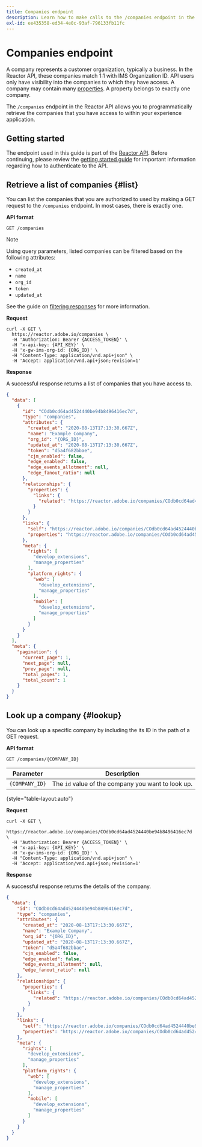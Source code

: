```yaml
---
title: Companies endpoint
description: Learn how to make calls to the /companies endpoint in the Reactor API.
exl-id: ee435358-ed34-4e0c-93af-796133fb11fc
---
```

# Companies endpoint

A company represents a customer organization, typically a business. In the Reactor API, these companies match 1:1 with IMS Organization ID. API users only have visibility into the companies to which they have access. A company may contain many [properties](./properties.md). A property belongs to exactly one company.

The `/companies` endpoint in the Reactor API allows you to programmatically retrieve the companies that you have access to within your experience application.

## Getting started

The endpoint used in this guide is part of the [Reactor API](https://www.adobe.io/experience-platform-apis/references/reactor/). Before continuing, please review the [getting started guide](../getting-started.md) for important information regarding how to authenticate to the API.

## Retrieve a list of companies {#list}

You can list the companies that you are authorized to used by making a GET request to the `/companies` endpoint. In most cases, there is exactly one.

**API format**

```http
GET /companies
```

>[!NOTE]
>
>Using query parameters, listed companies can be filtered based on the following attributes:<ul><li>`created_at`</li><li>`name`</li><li>`org_id`</li><li>`token`</li><li>`updated_at`</li></ul>See the guide on [filtering responses](../guides/filtering.md) for more information.

**Request**

```shell
curl -X GET \
  https://reactor.adobe.io/companies \
  -H 'Authorization: Bearer {ACCESS_TOKEN}' \
  -H 'x-api-key: {API_KEY}' \
  -H 'x-gw-ims-org-id: {ORG_ID}' \
  -H "Content-Type: application/vnd.api+json" \
  -H 'Accept: application/vnd.api+json;revision=1'
```

**Response**

A successful response returns a list of companies that you have access to.

```json
{
  "data": [
    {
      "id": "COdb0cd64ad4524440be94b8496416ec7d",
      "type": "companies",
      "attributes": {
        "created_at": "2020-08-13T17:13:30.667Z",
        "name": "Example Company",
        "org_id": "{ORG_ID}",
        "updated_at": "2020-08-13T17:13:30.667Z",
        "token": "d5a4f682bbae",
        "cjm_enabled": false,
        "edge_enabled": false,
        "edge_events_allotment": null,
        "edge_fanout_ratio": null
      },
      "relationships": {
        "properties": {
          "links": {
            "related": "https://reactor.adobe.io/companies/COdb0cd64ad4524440be94b8496416ec7d/properties"
          }
        }
      },
      "links": {
        "self": "https://reactor.adobe.io/companies/COdb0cd64ad4524440be94b8496416ec7d",
        "properties": "https://reactor.adobe.io/companies/COdb0cd64ad4524440be94b8496416ec7d/properties"
      },
      "meta": {
        "rights": [
          "develop_extensions",
          "manage_properties"
        ],
        "platform_rights": {
          "web": [
            "develop_extensions",
            "manage_properties"
          ],
          "mobile": [
            "develop_extensions",
            "manage_properties"
          ]
        }
      }
    }
  ],
  "meta": {
    "pagination": {
      "current_page": 1,
      "next_page": null,
      "prev_page": null,
      "total_pages": 1,
      "total_count": 1
    }
  }
}
```

## Look up a company {#lookup}

You can look up a specific company by including the its ID in the path of a GET request.

**API format**

```http
GET /companies/{COMPANY_ID}
```

| Parameter | Description |
| --- | --- |
| `{COMPANY_ID}` | The `id` value of the company you want to look up. |

{style="table-layout:auto"}

**Request**

```shell
curl -X GET \
  https://reactor.adobe.io/companies/COdb0cd64ad4524440be94b8496416ec7d \
  -H 'Authorization: Bearer {ACCESS_TOKEN}' \
  -H 'x-api-key: {API_KEY}' \
  -H 'x-gw-ims-org-id: {ORG_ID}' \
  -H "Content-Type: application/vnd.api+json" \
  -H 'Accept: application/vnd.api+json;revision=1'
```

**Response**

A successful response returns the details of the company.

```json
{
  "data": {
    "id": "COdb0cd64ad4524440be94b8496416ec7d",
    "type": "companies",
    "attributes": {
      "created_at": "2020-08-13T17:13:30.667Z",
      "name": "Example Company",
      "org_id": "{ORG_ID}",
      "updated_at": "2020-08-13T17:13:30.667Z",
      "token": "d5a4f682bbae",
      "cjm_enabled": false,
      "edge_enabled": false,
      "edge_events_allotment": null,
      "edge_fanout_ratio": null
    },
    "relationships": {
      "properties": {
        "links": {
          "related": "https://reactor.adobe.io/companies/COdb0cd64ad4524440be94b8496416ec7d/properties"
        }
      }
    },
    "links": {
      "self": "https://reactor.adobe.io/companies/COdb0cd64ad4524440be94b8496416ec7d",
      "properties": "https://reactor.adobe.io/companies/COdb0cd64ad4524440be94b8496416ec7d/properties"
    },
    "meta": {
      "rights": [
        "develop_extensions",
        "manage_properties"
      ],
      "platform_rights": {
        "web": [
          "develop_extensions",
          "manage_properties"
        ],
        "mobile": [
          "develop_extensions",
          "manage_properties"
        ]
      }
    }
  }
}
```
